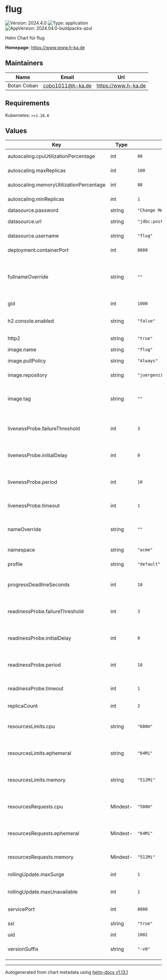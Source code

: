 # flug

![Version: 2024.4.0](https://img.shields.io/badge/Version-2024.4.0-informational?style=flat-square) ![Type: application](https://img.shields.io/badge/Type-application-informational?style=flat-square) ![AppVersion: 2024.04.0-buildpacks-azul](https://img.shields.io/badge/AppVersion-2024.04.0--buildpacks--azul-informational?style=flat-square)

Helm Chart für flug

**Homepage:** <https://www.www.h-ka.de>

## Maintainers

| Name | Email | Url |
| ---- | ------ | --- |
| Botan Coban | <cobo1011@h-ka.de> | <https://www.h-ka.de> |

## Requirements

Kubernetes: `>=1.28.0`

## Values

| Key | Type | Default | Description |
|-----|------|---------|-------------|
| autoscaling.cpuUtilizationPercentage | int | `80` | Maximale CPU-Auslastung |
| autoscaling.maxReplicas | int | `100` | Maximale Anzahl an Replicas |
| autoscaling.memoryUtilizationPercentage | int | `80` | Maximale RAM-Auslastung |
| autoscaling.minReplicas | int | `1` | Mininmale Anzahl an Replicas |
| datasource.password | string | `"Change Me!"` | DB-Passwort |
| datasource.url | string | `"jdbc:postgresql://localhost/flug"` | URL für den DB-Zugriff |
| datasource.username | string | `"flug"` | Benutzername für das DB-System |
| deployment.containerPort | int | `8080` | Port innerhalb des Containers |
| fullnameOverride | string | `""` | _Fully Qualified Name (FQN)_ ist defaultmäßig im Chart bei `name` und kann überschrieben werden. |
| gid | int | `1000` | ID der Linux-Gruppe |
| h2.console.enabled | string | `"false"` | H2-Console im Webbrowser aktivieren |
| http2 | string | `"true"` | Flag, ob HTTP2 genutzt wird |
| image.name | string | `"flug"` | Name des Image |
| image.pullPolicy | string | `"Always"` | Pull-Policy für das Image |
| image.repository | string | `"juergenzimmermann"` | Repository als Präfix beim Image-Namen |
| image.tag | string | `""` | Defaultwert ist im Chart bei `appVersion` und kann überschrieben werden. |
| livenessProbe.failureThreshold | int | `3` | Max. Anzahl an Fehlversuchen bei den Liveness-Proben |
| livenessProbe.initialDelay | int | `0` | Anzahl Sekunden, bis die Probe für Liveness abgesetzt wird |
| livenessProbe.period | int | `10` | periodischer Abstand zwischen den Liveness-Proben in Sekunden |
| livenessProbe.timeout | int | `1` | Timeout für Liveness-Probe in Sekunden |
| nameOverride | string | `""` | Defaultwert ist im Chart bei `name` und kann überschrieben werden. |
| namespace | string | `"acme"` | Namespace in NOTES.txt |
| profile | string | `"default"` | Profile für Spring als Umgebungsvariable |
| progressDeadlineSeconds | int | `10` | max. Wartezeit in Sekunden, bis "failed progressing" eintritt |
| readinessProbe.failureThreshold | int | `3` | Max. Anzahl an Fehlversuchen bei den Readiness-Proben |
| readinessProbe.initialDelay | int | `0` | Anzahl Sekunden, bis die Probe für Readiness abgesetzt wird |
| readinessProbe.period | int | `10` | periodischer Abstand zwischen den Readiness-Proben in Sekunden |
| readinessProbe.timeout | int | `1` | Timeout für Readiness-Probe in Sekunden |
| replicaCount | int | `2` | Anzahl Replica im Pod von Kubernetes |
| resourcesLimits.cpu | string | `"600m"` | Maximalanforderung an CPU-Ressourcen in _millicores_, z.B. `500m` oder `1` |
| resourcesLimits.ephemeral | string | `"64Mi"` | Maximalanforderung an flüchtigen Speicher für z.B. Caching und Logs |
| resourcesLimits.memory | string | `"512Mi"` | Maximalanforderung an Memory-Resourcen als _mebibyte_ Wert |
| resourcesRequests.cpu | Mindest- | `"500m"` | Anforderung an CPU-Ressourcen in _millicores_, z.B. `500m` oder `1` |
| resourcesRequests.ephemeral | Mindest- | `"64Mi"` | Anforderung an flüchtigen Speicher für z.B. Caching und Logs |
| resourcesRequests.memory | Mindest- | `"512Mi"` | Anforderung an Memory-Resourcen als _mebibyte_ Wert |
| rollingUpdate.maxSurge | int | `1` | zusätzliche Pods bei "Rolling Update" |
| rollingUpdate.maxUnavailable | int | `1` | nicht-verfügbare Pods bei "Rolling Update" |
| servicePort | int | `8080` | Port des Kubernetes-Service |
| ssl | string | `"true"` | Flag, ob TLS genutzt wird |
| uid | int | `1002` | ID des Linux-Users |
| versionSuffix | string | `"-v0"` | Version als Suffix in deployment.yaml für Canary-Releases |

----------------------------------------------
Autogenerated from chart metadata using [helm-docs v1.13.1](https://github.com/norwoodj/helm-docs/releases/v1.13.1)
